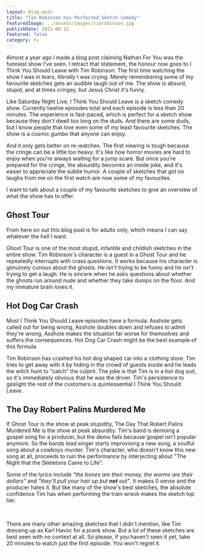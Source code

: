 ```yaml
---
layout: blog-post
title: "Tim Robinson has Perfected Sketch Comedy"
featuredImage: ../assets/images/timrobinson.jpg
publishDate: 2021-08-12
featured: false
category: tv
---
```


Almost a year ago I made a blog post claiming Nathan For You was the funniest show I've seen. I retract that statement, the honour now goes to I Think You Should Leave with Tim Robinson. The first time watching the show I was in tears, *literally* I was crying. Merely remembering some of my favourite sketches gets an audible laugh out of me. The show is absurd, stupid, and at times cringey, but Jesus Christ it's funny.

Like Saturday Night Live, I Think You Should Leave is a sketch comedy show. Currently twelve episodes total and each episode is less than 20 minutes. The experience is fast-paced, which is perfect for a sketch show because they don't dwell too long on the duds. And there are some duds, but I know people that *love* even some of my least favourite sketches. The show is a cosmic gumbo that anyone can enjoy.

And it only gets better on re-watches. The first viewing is tough because the cringe can be a little too heavy. It's like how horror movies are hard to enjoy when you're always waiting for a jump scare. But once you're prepared for the cringe, the absurdity becomes an inside joke, and it's easier to appreciate the subtle humor. A couple of sketches that got no laughs from me on the first watch are now some of my favourites.

I want to talk about a couple of my favourite sketches to give an overview of what the show has to offer.

## Ghost Tour

From here on out this blog post is for adults only, which means I can say whatever the *hell* I want.

Ghost Tour is one of the most stupid, infantile and childish sketches in the entire show. Tim Robinson's character is a guest in a Ghost Tour and he repeatedly interrupts with crass questions. It works because his character is genuinely curious about the ghosts. He *isn't* trying to be funny and he *isn't* trying to get a laugh. He is sincere when he asks questions about whether the ghosts run around nude and whether they take dumps on the floor. And my immature brain loves it.

## Hot Dog Car Crash

Most I Think You Should Leave episodes have a formula: Asshole gets called out for being wrong, Asshole doubles down and refuses to admit they're wrong, Asshole makes the situation far worse for themselves and suffers the consequences. Hot Dog Car Crash might be the best example of this formula.

Tim Robinson has crashed his hot dog shaped car into a clothing store. Tim tries to get away with it by hiding in the crowd of guests inside and he leads the witch hunt to "catch" the culprit. The joke is that Tim is in a hot dog suit, so it's immediately obvious that he was the driver. Tim's persistence to gaslight the rest of the customers is quintessential I Think You Should Leave.

## The Day Robert Palins Murdered Me

If Ghost Tour is the show at peak stupidity, The Day That Robert Palins Murdered Me is the show at peak absurdity. Tim's band is demoing a gospel song for a producer, but the demo fails because gospel isn't popular anymore. So the bands lead singer starts improvising a new song, a soulful song about a cowboys murder. Tim's character, who doesn't know this new song at all, proceeds to ruin the performance by interjecting about "The Night that the Skeletons Came to Life".

Some of the lyrics include *"the bones are their money, the worms are their dollars"* and *"they'll pull your hair up but **not** out"*. It makes 0 sense and the producer hates it. But like many of the show's best sketches, the absolute confidence Tim has when performing the train wreck makes the sketch top tier.

<br>

There are many other amazing sketches that I didn't mention, like Tim dressing up as Karl Havoc for a prank show. But a lot of these sketches are best seen with no context at all. So please, if you haven't seen it yet, take 20 minutes to watch just the first episode. You won't regret it.


